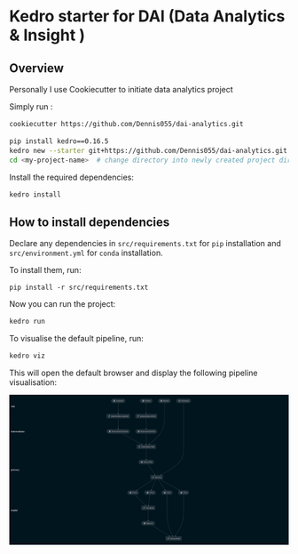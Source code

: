 # Kedro starter for DAI (Data Analytics & Insight ) 


## Overview

Personally I use Cookiecutter to initiate data analytics project

Simply run : 

```bash
cookiecutter https://github.com/Dennis055/dai-analytics.git
```



```bash
pip install kedro==0.16.5
kedro new --starter git+https://github.com/Dennis055/dai-analytics.git
cd <my-project-name>  # change directory into newly created project directory
```

Install the required dependencies:

```bash
kedro install
```

## How to install dependencies

Declare any dependencies in `src/requirements.txt` for `pip` installation and `src/environment.yml` for `conda` installation.

To install them, run:

```
pip install -r src/requirements.txt
```

Now you can run the project:

```bash
kedro run
```

To visualise the default pipeline, run:
```bash
kedro viz
```

This will open the default browser and display the following pipeline visualisation:

![](./images/pipeline_visualisation_with_layers.png)
